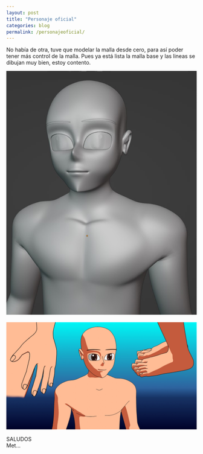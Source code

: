 ```yaml
---
layout: post
title: "Personaje oficial"
categories: blog
permalink: /personajeoficial/
---
```


No había de otra, tuve que modelar la malla desde cero, para así poder tener más control de la malla. Pues ya está lista la malla base y las lineas se dibujan muy bien, estoy contento.

<div align="center">
<a href="/assets/imagenes/personaje-oficial.jpg" target="_blank">
<img src="/assets/imagenes/personaje-oficial.jpg" alt="Personaje oficial">
</a>
</div><br>
<div align="center">
<a href="/assets/imagenes/personaje-oficial-lineas.jpg" target="_blank">
<img src="/assets/imagenes/personaje-oficial-lineas.jpg" alt="Personaje oficial con lineas">
</a>
</div>

SALUDOS <br>
Met...